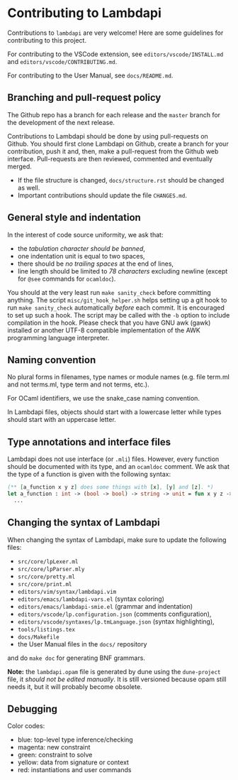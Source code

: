 Contributing to Lambdapi
========================

Contributions to `lambdapi` are very welcome!
Here are some guidelines for contributing to this project.

For contributing to the VSCode extension, see
`editors/vscode/INSTALL.md` and `editors/vscode/CONTRIBUTING.md`.

For contributing to the User Manual, see `docs/README.md`.

Branching and pull-request policy
---------------------------------

The Github repo has a branch for each release and the `master` branch
for the development of the next release.

Contributions to Lambdapi should be done by using pull-requests on
Github. You should first clone Lambdapi on Github, create a branch for
your contribution, push it and, then, make a pull-request from the
Github web interface. Pull-requests are then reviewed, commented and
eventually merged.

- If the file structure is changed, `docs/structure.rst` should be changed as
  well.
- Important contributions should update the file `CHANGES.md`.

General style and indentation
-----------------------------

In the interest of code source uniformity, we ask that:
 - the *tabulation character should be banned*,
 - one indentation unit is equal to two spaces,
 - there should be *no trailing spaces* at the end of lines,
 - line length should be limited to *78 characters* excluding newline
   (except for `@see` commands for `ocamldoc`).

You should at the very least run `make sanity_check` before committing
anything. The script `misc/git_hook_helper.sh` helps setting up a
git hook to run `make sanity_check` automatically *before* each
commit. It is encouraged to set up such a hook. The script may be
called with the `-b` option to include compilation in the hook.
Please check that you have GNU awk (gawk) installed or another UTF-8
compatible implementation of the AWK programming language interpreter.

Naming convention
-----------------

No plural forms in filenames, type names or module names (e.g. file
term.ml and not terms.ml, type term and not terms, etc.).

For OCaml identifiers, we use the snake_case naming convention.

In Lambdapi files, objects should start with a lowercase letter while
types should start with an uppercase letter.

Type annotations and interface files
------------------------------------

Lambdapi does not use interface (or `.mli`) files. However, every function
should be documented with its type, and an `ocamldoc` comment. We ask that
the type of a function is given with the following syntax:
```ocaml
(** [a_function x y z] does some things with [x], [y] and [z]. *)
let a_function : int -> (bool -> bool) -> string -> unit = fun x y z ->
  ...
```

Changing the syntax of Lambdapi
-------------------------------

When changing the syntax of Lambdapi, make sure to update the
following files:
- `src/core/lpLexer.ml`
- `src/core/lpParser.mly`
- `src/core/pretty.ml`
- `src/core/print.ml`
- `editors/vim/syntax/lambdapi.vim`
- `editors/emacs/lambdapi-vars.el` (syntax coloring)
- `editors/emacs/lambdapi-smie.el` (grammar and indentation)
- `editors/vscode/lp.configuration.json` (comments configuration),
- `editors/vscode/syntaxes/lp.tmLanguage.json` (syntax highlighting),
- `tools/listings.tex`
- `docs/Makefile`
- the User Manual files in the `docs/` repository

and do `make doc` for generating BNF grammars.

**Note:** the `lambdapi.opam` file is generated by dune using the `dune-project`
file, it _should not be edited manually_. It is still versioned because opam
still needs it, but it will probably become obsolete.

Debugging
---------

Color codes:
- blue: top-level type inference/checking
- magenta: new constraint
- green: constraint to solve
- yellow: data from signature or context
- red: instantiations and user commands

